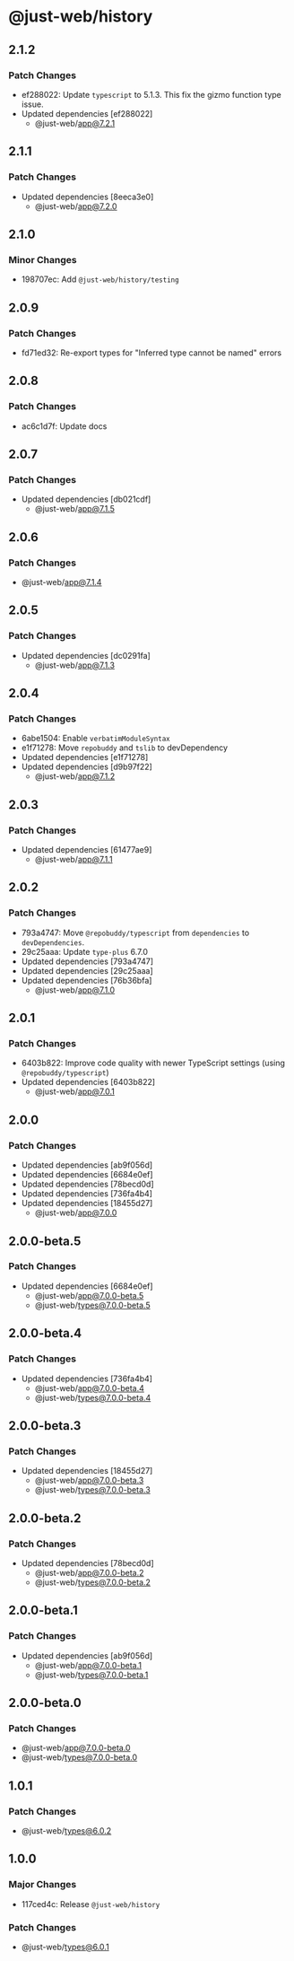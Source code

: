 # @just-web/history

## 2.1.2

### Patch Changes

- ef288022: Update `typescript` to 5.1.3. This fix the gizmo function type issue.
- Updated dependencies [ef288022]
  - @just-web/app@7.2.1

## 2.1.1

### Patch Changes

- Updated dependencies [8eeca3e0]
  - @just-web/app@7.2.0

## 2.1.0

### Minor Changes

- 198707ec: Add `@just-web/history/testing`

## 2.0.9

### Patch Changes

- fd71ed32: Re-export types for "Inferred type cannot be named" errors

## 2.0.8

### Patch Changes

- ac6c1d7f: Update docs

## 2.0.7

### Patch Changes

- Updated dependencies [db021cdf]
  - @just-web/app@7.1.5

## 2.0.6

### Patch Changes

- @just-web/app@7.1.4

## 2.0.5

### Patch Changes

- Updated dependencies [dc0291fa]
  - @just-web/app@7.1.3

## 2.0.4

### Patch Changes

- 6abe1504: Enable `verbatimModuleSyntax`
- e1f71278: Move `repobuddy` and `tslib` to devDependency
- Updated dependencies [e1f71278]
- Updated dependencies [d9b97f22]
  - @just-web/app@7.1.2

## 2.0.3

### Patch Changes

- Updated dependencies [61477ae9]
  - @just-web/app@7.1.1

## 2.0.2

### Patch Changes

- 793a4747: Move `@repobuddy/typescript` from `dependencies` to `devDependencies`.
- 29c25aaa: Update `type-plus` 6.7.0
- Updated dependencies [793a4747]
- Updated dependencies [29c25aaa]
- Updated dependencies [76b36bfa]
  - @just-web/app@7.1.0

## 2.0.1

### Patch Changes

- 6403b822: Improve code quality with newer TypeScript settings (using `@repobuddy/typescript`)
- Updated dependencies [6403b822]
  - @just-web/app@7.0.1

## 2.0.0

### Patch Changes

- Updated dependencies [ab9f056d]
- Updated dependencies [6684e0ef]
- Updated dependencies [78becd0d]
- Updated dependencies [736fa4b4]
- Updated dependencies [18455d27]
  - @just-web/app@7.0.0

## 2.0.0-beta.5

### Patch Changes

- Updated dependencies [6684e0ef]
  - @just-web/app@7.0.0-beta.5
  - @just-web/types@7.0.0-beta.5

## 2.0.0-beta.4

### Patch Changes

- Updated dependencies [736fa4b4]
  - @just-web/app@7.0.0-beta.4
  - @just-web/types@7.0.0-beta.4

## 2.0.0-beta.3

### Patch Changes

- Updated dependencies [18455d27]
  - @just-web/app@7.0.0-beta.3
  - @just-web/types@7.0.0-beta.3

## 2.0.0-beta.2

### Patch Changes

- Updated dependencies [78becd0d]
  - @just-web/app@7.0.0-beta.2
  - @just-web/types@7.0.0-beta.2

## 2.0.0-beta.1

### Patch Changes

- Updated dependencies [ab9f056d]
  - @just-web/app@7.0.0-beta.1
  - @just-web/types@7.0.0-beta.1

## 2.0.0-beta.0

### Patch Changes

- @just-web/app@7.0.0-beta.0
- @just-web/types@7.0.0-beta.0

## 1.0.1

### Patch Changes

- @just-web/types@6.0.2

## 1.0.0

### Major Changes

- 117ced4c: Release `@just-web/history`

### Patch Changes

- @just-web/types@6.0.1
